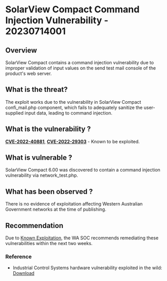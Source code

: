 # SolarView Compact Command Injection Vulnerability - 20230714001

## Overview

SolarView Compact contains a command injection vulnerability due to improper validation of input values on the send test mail console of the product's web server.

## What is the threat?

The exploit works due to the vulnerability in SolarView Compact confi_mail.php component, which fails to adequately sanitize the user-supplied input data, leading to command injection.

## What is the vulnerability ?

[**CVE-2022-40881**](https://web.nvd.nist.gov/view/vuln/detail?vulnId=CVE-2022-40881), [**CVE-2022-29303**](https://web.nvd.nist.gov/view/vuln/detail?vulnId=CVE-2022-29303) - Known to be exploited.

## What is vulnerable ?

SolarView Compact 6.00 was discovered to contain a command injection vulnerability via network_test.php.

## What has been observed ?

There is no evidence of exploitation affecting Western Australian Government networks at the time of publishing.

## Recommendation

Due to [Known Exploitation](nvd.nist.gov/vuln/detail/CVE-2022-29303), the WA SOC recommends remediating these vulnerabilities within the next two weeks.

### Reference

- Industrial Control Systems hardware vulnerability exploited in the wild: [Download](https://filestore.fortinet.com/fortiguard/outbreak_alert/solarview_compact_command_injection_vulnerability/report.pdf)
